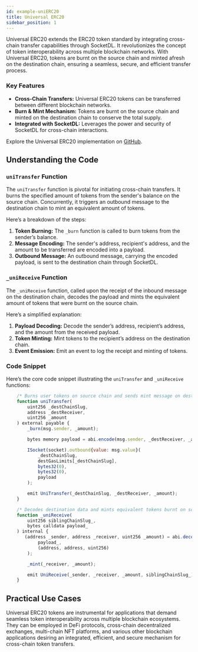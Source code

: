 ```yaml
---
id: example-uniERC20
title: Universal ERC20
sidebar_position: 1
---
```


Universal ERC20 extends the ERC20 token standard by integrating cross-chain transfer capabilities through SocketDL. It revolutionizes the concept of token interoperability across multiple blockchain networks. With Universal ERC20, tokens are burnt on the source chain and minted afresh on the destination chain, ensuring a seamless, secure, and efficient transfer process.

### Key Features

- **Cross-Chain Transfers:** Universal ERC20 tokens can be transferred between different blockchain networks.
- **Burn & Mint Mechanism:** Tokens are burnt on the source chain and minted on the destination chain to conserve the total supply.
- **Integrated with SocketDL:** Leverages the power and security of SocketDL for cross-chain interactions.

Explore the Universal ERC20 implementation on [GitHub](https://github.com/SocketDotTech/socketDL-examples/blob/main/src/universalTokens/uniERC20/uniERC20.sol).

## Understanding the Code

### `uniTransfer` Function

The `uniTransfer` function is pivotal for initiating cross-chain transfers. It burns the specified amount of tokens from the sender's balance on the source chain. Concurrently, it triggers an outbound message to the destination chain to mint an equivalent amount of tokens.

Here’s a breakdown of the steps:

1. **Token Burning:** The `_burn` function is called to burn tokens from the sender’s balance.
2. **Message Encoding:** The sender's address, recipient's address, and the amount to be transferred are encoded into a payload.
3. **Outbound Message:** An outbound message, carrying the encoded payload, is sent to the destination chain through SocketDL.

### `_uniReceive` Function

The `_uniReceive` function, called upon the receipt of the inbound message on the destination chain, decodes the payload and mints the equivalent amount of tokens that were burnt on the source chain.

Here’s a simplified explanation:

1. **Payload Decoding:** Decode the sender’s address, recipient’s address, and the amount from the received payload.
2. **Token Minting:** Mint tokens to the recipient’s address on the destination chain.
3. **Event Emission:** Emit an event to log the receipt and minting of tokens.

### Code Snippet

Here’s the core code snippet illustrating the `uniTransfer` and `_uniReceive` functions:

```javascript
    /* Burns user tokens on source chain and sends mint message on destination chain */
    function uniTransfer(
        uint256 _destChainSlug,
        address _destReceiver,
        uint256 _amount
    ) external payable {
        _burn(msg.sender, _amount);

        bytes memory payload = abi.encode(msg.sender, _destReceiver, _amount);

        ISocket(socket).outbound{value: msg.value}(
            _destChainSlug,
            destGasLimits[_destChainSlug],
            bytes32(0),
            bytes32(0),
            payload
        );

        emit UniTransfer(_destChainSlug, _destReceiver, _amount);
    }

    /* Decodes destination data and mints equivalent tokens burnt on source chain */
    function _uniReceive(
        uint256 siblingChainSlug_,
        bytes calldata payload_
    ) internal {
       (address _sender, address _receiver, uint256 _amount) = abi.decode(
            payload_,
            (address, address, uint256)
        );

        _mint(_receiver, _amount);

        emit UniReceive(_sender, _receiver, _amount, siblingChainSlug_);
    }
```

## Practical Use Cases

Universal ERC20 tokens are instrumental for applications that demand seamless token interoperability across multiple blockchain ecosystems. They can be employed in DeFi protocols, cross-chain decentralized exchanges, multi-chain NFT platforms, and various other blockchain applications desiring an integrated, efficient, and secure mechanism for cross-chain token transfers.
